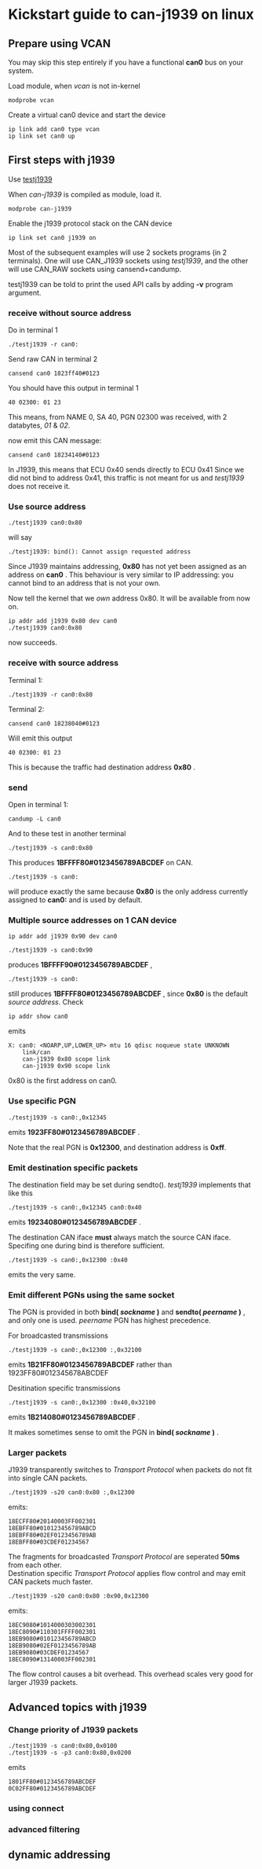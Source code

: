 # Kickstart guide to can-j1939 on linux

## Prepare using VCAN

You may skip this step entirely if you have a functional
**can0** bus on your system.

Load module, when *vcan* is not in-kernel

	modprobe vcan

Create a virtual can0 device and start the device

	ip link add can0 type vcan
	ip link set can0 up

## First steps with j1939

Use [testj1939](testj1939.c)

When *can-j1939* is compiled as module, load it.

	modprobe can-j1939

Enable the j1939 protocol stack on the CAN device

	ip link set can0 j1939 on

Most of the subsequent examples will use 2 sockets programs (in 2 terminals).
One will use CAN_J1939 sockets using *testj1939*,
and the other will use CAN_RAW sockets using cansend+candump.

testj1939 can be told to print the used API calls by adding **-v** program argument.

### receive without source address

Do in terminal 1

	./testj1939 -r can0:

Send raw CAN in terminal 2

	cansend can0 1823ff40#0123

You should have this output in terminal 1

	40 02300: 01 23

This means, from NAME 0, SA 40, PGN 02300 was received,
with 2 databytes, *01* & *02*.

now emit this CAN message:

	cansend can0 18234140#0123

In J1939, this means that ECU 0x40 sends directly to ECU 0x41
Since we did not bind to address 0x41, this traffic
is not meant for us and *testj1939* does not receive it.

### Use source address

	./testj1939 can0:0x80

will say

	./testj1939: bind(): Cannot assign requested address

Since J1939 maintains addressing, **0x80** has not yet been assigned
as an address on **can0** . This behaviour is very similar to IP
addressing: you cannot bind to an address that is not your own.

Now tell the kernel that we *own* address 0x80.
It will be available from now on.

	ip addr add j1939 0x80 dev can0
	./testj1939 can0:0x80

now succeeds.

### receive with source address

Terminal 1:

	./testj1939 -r can0:0x80

Terminal 2:

	cansend can0 18238040#0123

Will emit this output

	40 02300: 01 23

This is because the traffic had destination address __0x80__ .

### send

Open in terminal 1:

	candump -L can0

And to these test in another terminal

	./testj1939 -s can0:0x80

This produces **1BFFFF80#0123456789ABCDEF** on CAN.

	./testj1939 -s can0:

will produce exactly the same because **0x80** is the only
address currently assigned to **can0:** and is used by default.

### Multiple source addresses on 1 CAN device

	ip addr add j1939 0x90 dev can0

	./testj1939 -s can0:0x90

produces **1BFFFF90#0123456789ABCDEF** ,

	./testj1939 -s can0:

still produces **1BFFFF80#0123456789ABCDEF** , since **0x80**
is the default _source address_.
Check

	ip addr show can0

emits

	X: can0: <NOARP,UP,LOWER_UP> mtu 16 qdisc noqueue state UNKNOWN 
	    link/can 
	    can-j1939 0x80 scope link 
	    can-j1939 0x90 scope link

0x80 is the first address on can0.

### Use specific PGN

	./testj1939 -s can0:,0x12345

emits **1923FF80#0123456789ABCDEF** .

Note that the real PGN is **0x12300**, and destination address is **0xff**.

### Emit destination specific packets

The destination field may be set during sendto().
*testj1939* implements that like this

	./testj1939 -s can0:,0x12345 can0:0x40

emits **19234080#0123456789ABCDEF** .

The destination CAN iface __must__ always match the source CAN iface.
Specifing one during bind is therefore sufficient.

	./testj1939 -s can0:,0x12300 :0x40

emits the very same.

### Emit different PGNs using the same socket

The PGN is provided in both __bind( *sockname* )__ and
__sendto( *peername* )__ , and only one is used.
*peername* PGN has highest precedence.

For broadcasted transmissions

	./testj1939 -s can0:,0x12300 :,0x32100

emits **1B21FF80#0123456789ABCDEF** rather than 1923FF80#012345678ABCDEF

Desitination specific transmissions

	./testj1939 -s can0:,0x12300 :0x40,0x32100

emits **1B214080#0123456789ABCDEF** .

It makes sometimes sense to omit the PGN in __bind( *sockname* )__ .

### Larger packets

J1939 transparently switches to *Transport Protocol* when packets
do not fit into single CAN packets.

	./testj1939 -s20 can0:0x80 :,0x12300

emits:

	18ECFF80#20140003FF002301
	18EBFF80#010123456789ABCD
	18EBFF80#02EF0123456789AB
	18EBFF80#03CDEF01234567

The fragments for broadcasted *Transport Protocol* are seperated
__50ms__ from each other.  
Destination specific *Transport Protocol* applies flow control
and may emit CAN packets much faster.

	./testj1939 -s20 can0:0x80 :0x90,0x12300

emits:

	18EC9080#1014000303002301
	18EC8090#110301FFFF002301
	18EB9080#010123456789ABCD
	18EB9080#02EF0123456789AB
	18EB9080#03CDEF01234567
	18EC8090#13140003FF002301

The flow control causes a bit overhead.
This overhead scales very good for larger J1939 packets.

## Advanced topics with j1939

### Change priority of J1939 packets

	./testj1939 -s can0:0x80,0x0100
	./testj1939 -s -p3 can0:0x80,0x0200

emits
	
	1801FF80#0123456789ABCDEF	
	0C02FF80#0123456789ABCDEF

### using connect

### advanced filtering

## dynamic addressing

